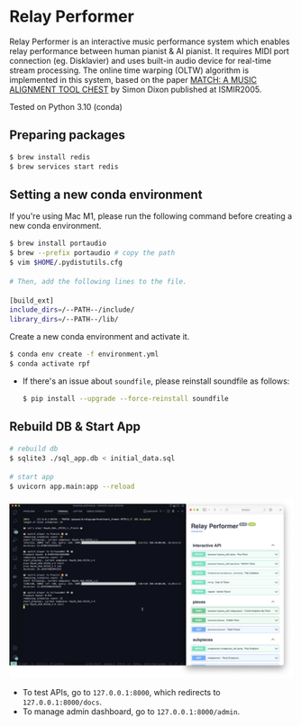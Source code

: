# Relay Performer

Relay Performer is an interactive music performance system which enables relay performance between human pianist & AI pianist. It requires MIDI port connection (eg. Disklavier) and uses built-in audio device for real-time stream processing.
The online time warping (OLTW) algorithm is implemented in this system, based on the paper [MATCH: A MUSIC ALIGNMENT TOOL CHEST](http://www.cp.jku.at/research/papers/dixon_ismir_2005.pdf) by Simon Dixon published at ISMIR2005.


Tested on Python 3.10 (conda)

## Preparing packages

```bash
$ brew install redis
$ brew services start redis
```

## Setting a new conda environment

If you're using Mac M1, please run the following command before creating a new conda environment.

```bash
$ brew install portaudio
$ brew --prefix portaudio # copy the path
$ vim $HOME/.pydistutils.cfg

# Then, add the following lines to the file.

[build_ext]
include_dirs=/--PATH--/include/
library_dirs=/--PATH--/lib/
```

Create a new conda environment and activate it.

```bash
$ conda env create -f environment.yml
$ conda activate rpf
```

- If there's an issue about `soundfile`, please reinstall soundfile as follows:

    ```bash
    $ pip install --upgrade --force-reinstall soundfile
    ```

## Rebuild DB & Start App

```bash
# rebuild db
$ sqlite3 ./sql_app.db < initial_data.sql

# start app
$ uvicorn app.main:app --reload
```

![](./img/run_example.png)

- To test APIs, go to `127.0.0.1:8000`, which redirects to `127.0.0.1:8000/docs`.
- To manage admin dashboard, go to `127.0.0.1:8000/admin`.
